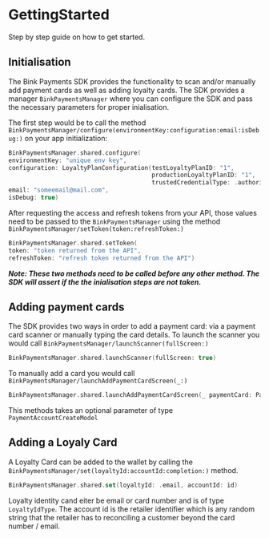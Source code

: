 # GettingStarted

Step by step guide on how to get started.

## Initialisation

The Bink Payments SDK provides the functionality to scan and/or manually add payment cards as well as adding loyalty cards. The SDK provides a manager ``BinkPaymentsManager`` where you can configure the SDK and pass the necessary parameters for proper inialisation.

The first step would be to call the method ``BinkPaymentsManager/configure(environmentKey:configuration:email:isDebug:)`` on your app initialization:
```swift
BinkPaymentsManager.shared.configure(
environmentKey: "unique env key",
configuration: LoyaltyPlanConfiguration(testLoyaltyPlanID: "1",
                                        productionLoyaltyPlanID: "1",
                                        trustedCredentialType: .authorise),
email: "someemail@mail.com",
isDebug: true)
```

After requesting the access and refresh tokens from your API, those values need to be passed to the ``BinkPaymentsManager`` using the method ``BinkPaymentsManager/setToken(token:refreshToken:)``

```swift
BinkPaymentsManager.shared.setToken(
token: "token returned from the API",
refreshToken: "refresh token returned from the API")
```

_**Note: These two methods need to be called before any other method. The SDK will assert if the the inialisation steps are not taken.**_

## Adding payment cards

The SDK provides two ways in order to add a payment card: via a payment card scanner or manually typing the card details.
To launch the scanner you would call ``BinkPaymentsManager/launchScanner(fullScreen:)``
```swift
BinkPaymentsManager.shared.launchScanner(fullScreen: true)
```
To manually add a card you would call ``BinkPaymentsManager/launchAddPaymentCardScreen(_:)``
```swift
BinkPaymentsManager.shared.launchAddPaymentCardScreen(_ paymentCard: PaymentAccountCreateModel? = nil)
```
This methods takes an optional parameter of type ``PaymentAccountCreateModel``

## Adding a Loyaly Card

A Loyalty Card can be added to the wallet by calling the ``BinkPaymentsManager/set(loyaltyId:accountId:completion:)`` method.
``` swift
BinkPaymentsManager.shared.set(loyaltyId: .email, accountId: id)
```
Loyalty identity cand eiter be email or card number and is of type ``LoyaltyIdType``. The account id is the retailer identifier which is any random string that the retailer has to reconciling a customer beyond the card number / email.
